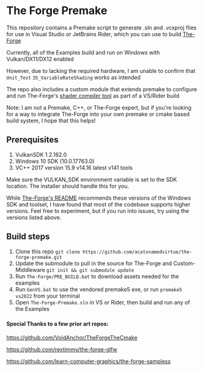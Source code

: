 # The Forge Premake

This repository contains a Premake script to generate .sln and .vcxproj files for use in Visual Studio or JetBrains Rider,
which you can use to build [The-Forge](https://github.com/ConfettiFX/The-Forge)

Currently, all of the Examples build and run on Windows with Vulkan/DX11/DX12 enabled

However, due to lacking the required hardware, I am unable to confirm that `Unit_Test` `35_VariableRateShading` works as intended

The repo also includes a custom module that extends premake to configure and run The-Forge's
 [shader compiler tool](https://github.com/ConfettiFX/The-Forge/wiki/The-Forge-Shading-Language-(FSL)#visual-studio) as part of a VS/Rider build

Note: I am not a Premake, C++, or The-Forge expert, but if you're looking for a way to integrate The-Forge into your own
premake or cmake based build system, I hope that this helps!

## Prerequisites

1. VulkanSDK 1.2.162.0
2. Windows 10 SDK (10.0.17763.0)
3. VC++ 2017 version 15.9 v14.16 latest v141 tools

Make sure the VULKAN_SDK environment variable is set to the SDK location. The installer should handle this for you.

While [The-Forge's README](https://github.com/ConfettiFX/The-Forge#pc-windows-requirements) recommends these versions of the Windows SDK and toolset, I have found that most of the codebase supports higher versions. Feel free to experiment, but if you run into issues, try using the versions listed above.

## Build steps

1. Clone this repo `git clone https://github.com/acatxnamedvirtue/the-forge-premake.git`
2. Update the submodule to pull in the source for The-Forge and Custom-Middleware `git init && git submodule update`
3. Run `The-Forge/PRE_BUILD.bat` to download assets needed for the examples
4. Run `GenVS.bat` to use the vendored premake5 exe, or run `premake5 vs2022` from your terminal
5. Open `The-Forge-Premake.sln` in VS or Rider, then build and run any of the Examples

###

#### Special Thanks to a few prior art repos:

https://github.com/VoidAnchor/TheForgeTheCmake

https://github.com/rextimmy/the-forge-glfw

https://github.com/learn-computer-graphics/the-forge-sampless